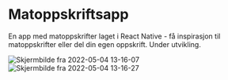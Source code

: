# Matoppskriftsapp
En app med matoppskrifter laget i React Native - få inspirasjon til matoppskrifter eller del din egen oppskrift.
Under utvikling.

![Skjermbilde fra 2022-05-04 13-16-07](https://user-images.githubusercontent.com/42605624/166671345-6fc5f75d-92dd-45b3-9a9f-5f022c8a5c31.png)
![Skjermbilde fra 2022-05-04 13-16-27](https://user-images.githubusercontent.com/42605624/166671360-0b4b7da6-cf2c-49a8-b508-f6444ce51c81.png)
